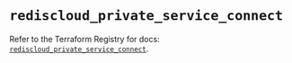 # `rediscloud_private_service_connect`

Refer to the Terraform Registry for docs: [`rediscloud_private_service_connect`](https://registry.terraform.io/providers/redislabs/rediscloud/2.7.0/docs/resources/private_service_connect).
